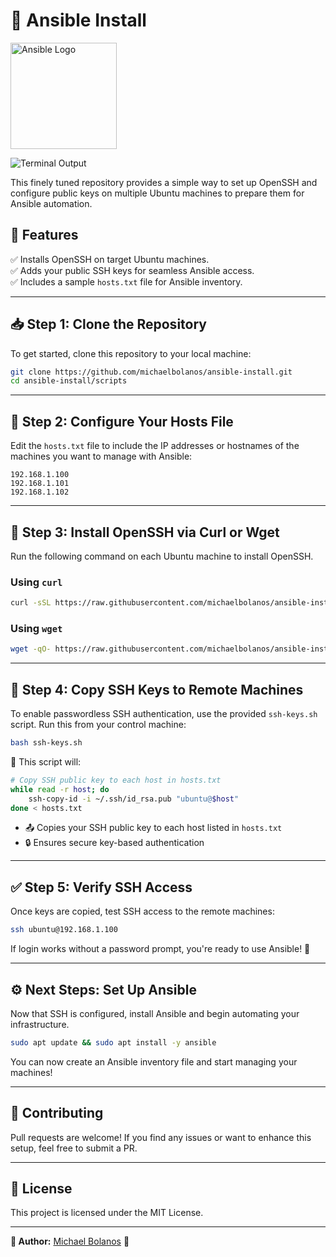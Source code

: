 # 🚀 Ansible Install

<img src="https://upload.wikimedia.org/wikipedia/commons/2/24/Ansible_logo.svg" alt="Ansible Logo" width="170px">

![Terminal Output](terminal1gif.gif)

This finely tuned repository provides a simple way to set up OpenSSH and configure public keys on multiple Ubuntu machines to prepare them for Ansible automation.

## 🌟 Features
✅ Installs OpenSSH on target Ubuntu machines.  
✅ Adds your public SSH keys for seamless Ansible access.  
✅ Includes a sample `hosts.txt` file for Ansible inventory.  

---

## 📥 Step 1: Clone the Repository

To get started, clone this repository to your local machine:

```bash
git clone https://github.com/michaelbolanos/ansible-install.git
cd ansible-install/scripts
```

---

## 📄 Step 2: Configure Your Hosts File

Edit the `hosts.txt` file to include the IP addresses or hostnames of the machines you want to manage with Ansible:

```plaintext
192.168.1.100
192.168.1.101
192.168.1.102
```

---

## 🔧 Step 3: Install OpenSSH via Curl or Wget

Run the following command on each Ubuntu machine to install OpenSSH.

### Using `curl`
```bash
curl -sSL https://raw.githubusercontent.com/michaelbolanos/ansible-install/main/scripts/install_ssh.sh | bash
```

### Using `wget`
```bash
wget -qO- https://raw.githubusercontent.com/michaelbolanos/ansible-install/main/scripts/install_ssh.sh | bash
```

---

## 🔑 Step 4: Copy SSH Keys to Remote Machines

To enable passwordless SSH authentication, use the provided `ssh-keys.sh` script. Run this from your control machine:

```bash
bash ssh-keys.sh
```

📌 This script will:

```bash
# Copy SSH public key to each host in hosts.txt
while read -r host; do
    ssh-copy-id -i ~/.ssh/id_rsa.pub "ubuntu@$host"
done < hosts.txt
```

- 📤 Copies your SSH public key to each host listed in `hosts.txt`
- 🔒 Ensures secure key-based authentication

---

## ✅ Step 5: Verify SSH Access

Once keys are copied, test SSH access to the remote machines:

```bash
ssh ubuntu@192.168.1.100
```

If login works without a password prompt, you're ready to use Ansible! 🎉

---

## ⚙️ Next Steps: Set Up Ansible

Now that SSH is configured, install Ansible and begin automating your infrastructure.

```bash
sudo apt update && sudo apt install -y ansible
```

You can now create an Ansible inventory file and start managing your machines!

---

## 🤝 Contributing
Pull requests are welcome! If you find any issues or want to enhance this setup, feel free to submit a PR.

---

## 📜 License
This project is licensed under the MIT License.

---

**👤 Author:** [Michael Bolanos](https://github.com/michaelbolanos) 🚀
